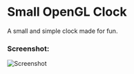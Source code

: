 # Small OpenGL Clock

A small and simple clock made for fun.

### Screenshot:
![Screenshot](./Screenshot/clock)